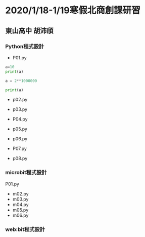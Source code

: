 # 2020/1/18-1/19寒假北商創課研習
## 東山高中 胡沛頎


### Python程式設計
- P01.py
```python
a=10 
print(a)

a = 2**1000000

print(a)

```
- p02.py

- p03.py
- P04.py
- p05.py
- p06.py
- P07.py
- p08.py
### microbit程式設計
P01.py
- m02.py
- m03.py
- m04.py
- m05.py
- m06.py
### web:bit程式設計

